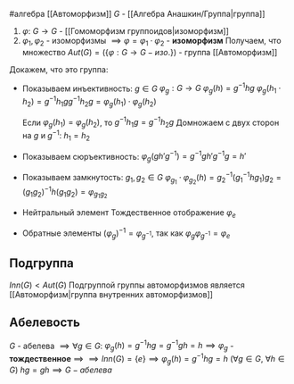 #алгебра 
[[Автоморфизм]]
$G$ - [[Алгебра Анашкин/Группа|группа]]
1) $\varphi: \ G \to G$ - [[Гомоморфизм группоидов|изоморфизм]]
2) $\varphi_1, \varphi_2$ - изоморфизмы $\implies \varphi = \varphi_1 \cdot \varphi_2$ - **изоморфизм**
Получаем, что множество $Aut(G) = (\{ \varphi: G \to G - изо. \})$ - группа [[Автоморфизм]]

Докажем, что это группа:
- Показываем инъективность:
	$g \in G$
	$\varphi_g: G \to G$
	$\varphi_g(h) = g^{-1}hg$
	$\varphi_g(h_1 \cdot h_2) = g^{-1}h_1gg^{-1}h_2g = \varphi_g(h_1) \cdot \varphi_g(h_2)$
	
	Если $\varphi_g(h_1) = \varphi_g(h_2)$, то
	$g^{-1}h_1g = g^{-1}h_2g$
	Домножаем с двух сторон на $g$ и $g^{-1}$:
	$h_1 = h_2$
- Показываем сюръективность:
	$\varphi_g(g h'g^{-1}) = g^{-1} g h' g^{-1} g = h'$
- Показываем замкнутость:
	$g_1, g_2 \in G$
	$\varphi_{g_1} \cdot \varphi_{g_2}(h) = g_2^{-1}(g_1^{-1}hg_1)g_2 = (g_1 g_2)^{-1} h (g_1 g_2) = \varphi_{g_1 g_2}$
- Нейтральный элемент
	Тождественное отображение $\varphi_e$
- Обратные элементы
	$(\varphi_{g})^{-1} = \varphi_{g^{-1}}$, так как $\varphi_g \varphi_{g^{-1}} = \varphi_e$

## Подгруппа
$Inn(G) < Aut(G)$
Подгруппой группы автоморфизмов является [[Автоморфизм|группа внутренних автоморфизмов]]

## Абелевость
$G$ - абелева $\implies \forall g \in G:$
$\varphi_g(h) = g^{-1}hg = g^{-1}gh = h \implies \varphi_g$ - **тождественное** $\implies$
$\implies Inn(G) = \{ e \} \implies \varphi_g(h) = g^{-1}hg = h \ (\forall g \in G, \ \forall h \in G)$
$hg = gh \implies G - абелева$
